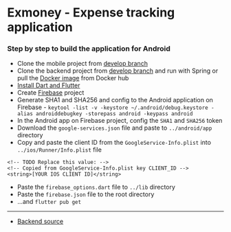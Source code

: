 # Exmoney - Expense tracking application

### Step by step to build the application for Android
- Clone the mobile project from [develop branch](https://github.com/cuonvc/ex-money/tree/develop)
- Clone the backend project from [develop branch]() and run with Spring or pull the [Docker image]() from Docker hub
- [Install Dart and Flutter](https://docs.flutter.dev/get-started/install)
- Create [Firebase](https://console.firebase.google.com/u/0/) project
- Generate SHA1 and SHA256 and config to the Android application on Firebase - ```keytool -list -v -keystore ~/.android/debug.keystore -alias androiddebugkey -storepass android -keypass android```
- In the Android app on Firebase project, config the ```SHA1``` and ```SHA256``` token
- Download the ```google-services.json``` file and paste to ```../android/app``` directory
- Copy and paste the client ID from the ```GoogleService-Info.plist``` into ```../ios/Runner/Info.plist``` file
```  <key>GIDClientID</key>
<!-- TODO Replace this value: -->
<!-- Copied from GoogleService-Info.plist key CLIENT_ID -->
<string>[YOUR IOS CLIENT ID]</string>
```
- Paste the ```firebase_options.dart``` file to ```../lib``` directory
- Paste the ```firebase.json``` file to the root directory
- ...and ```flutter pub get```

---
- [Backend source](https://github.com/cuonvc/ex-money-backend)
